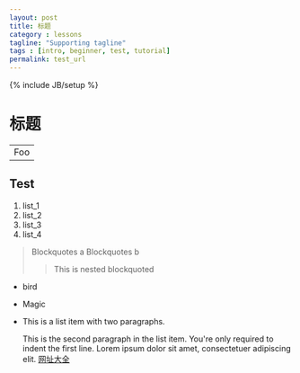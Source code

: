 ```yaml
---
layout: post
title: 标题
category : lessons
tagline: "Supporting tagline"
tags : [intro, beginner, test, tutorial]
permalink: test_url
---
```

{% include JB/setup %}

标题
==
<table>
    <tr>
        <td>Foo</td>
    </tr>
</table>

## Test ##
1. list_1
2. list_2
3. list_3
4. list_4

> Blockquotes a
> Blockquotes b
> > This is nested blockquoted

*   bird

*   Magic

* This is a list item with two paragraphs.

    This is the second paragraph in the list item. You're
	only required to indent the first line. Lorem ipsum dolor
	sit amet, consectetuer adipiscing elit.
	[网址大全][Google]


[Google]: https://123.sogou.com/

